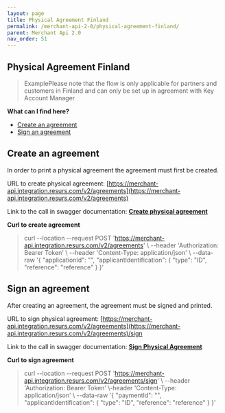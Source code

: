 ```yaml
---
layout: page
title: Physical Agreement Finland
permalink: /merchant-api-2-0/physical-agreement-finland/
parent: Merchant Api 2.0
nav_order: 51
---
```



## Physical Agreement Finland 

> ExamplePlease note that the flow is only applicable for partners and
> customers in Finland and can only be set up in agreement with Key
> Account Manager

**What can I find here?**
- [Create an agreement](#create-an-agreement)
- [Sign an agreement](#sign-an-agreement)

## Create an agreement
In order to print a physical agreement the agreement must first be
created. 

URL to create physical agreement:
[https://merchant-api.integration.resurs.com/v2/agreements](https://merchant-api.integration.resurs.com/v2/agreements)

Link to the call in swagger documentation: **[Create physical
agreement](https://merchant-api.integration.resurs.com/docs/v2/merchant_physical_agreement_v2#/Agreement%20creation/createAgreement)**

**Curl to create agreement**

> curl --location --request POST
> 'https://merchant-api.integration.resurs.com/v2/agreements' \\
> --header 'Authorization: Bearer Token' \\ --header 'Content-Type:
> application/json' \\ --data-raw '{ "applicationId": "",
> "applicantIdentification": { "type": "ID", "reference": "reference" }
> }'

## Sign an agreement
After creating an agreement, the agreement must be signed and printed. 

URL to sign physical agreement:
[https://merchant-api.integration.resurs.com/v2/agreements](https://merchant-api.integration.resurs.com/v2/agreements)/sign

Link to the call in swagger documentation: **[Sign Physical
Agreement](https://merchant-api.integration.resurs.com/docs/v2/merchant_physical_agreement_v2#/Sign%20Agreement/signAgreement)**

**Curl to sign agreement**

> curl --location --request POST
> 'https://merchant-api.integration.resurs.com/v2/agreements/sign' \\
> --header 'Authorization: Bearer Token' \\-header 'Content-Type:
> application/json' \\ --data-raw '{ "paymentId": "",
> "applicantIdentification": { "type": "ID", "reference": "reference" }
> }'

